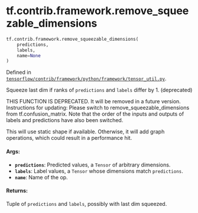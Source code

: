 <div itemscope itemtype="http://developers.google.com/ReferenceObject">
<meta itemprop="name" content="tf.contrib.framework.remove_squeezable_dimensions" />
<meta itemprop="path" content="Stable" />
</div>

# tf.contrib.framework.remove_squeezable_dimensions

``` python
tf.contrib.framework.remove_squeezable_dimensions(
    predictions,
    labels,
    name=None
)
```



Defined in [`tensorflow/contrib/framework/python/framework/tensor_util.py`](https://www.tensorflow.org/code/tensorflow/contrib/framework/python/framework/tensor_util.py).

Squeeze last dim if ranks of `predictions` and `labels` differ by 1. (deprecated)

THIS FUNCTION IS DEPRECATED. It will be removed in a future version.
Instructions for updating:
Please switch to remove_squeezable_dimensions from tf.confusion_matrix. Note that the order of the inputs and outputs of labels and predictions have also been switched.

This will use static shape if available. Otherwise, it will add graph
operations, which could result in a performance hit.

#### Args:

* <b>`predictions`</b>: Predicted values, a `Tensor` of arbitrary dimensions.
* <b>`labels`</b>: Label values, a `Tensor` whose dimensions match `predictions`.
* <b>`name`</b>: Name of the op.


#### Returns:

Tuple of `predictions` and `labels`, possibly with last dim squeezed.